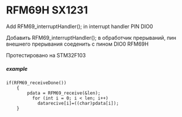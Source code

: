 # RFM69H SX1231

Add RFM69_interruptHandler(); in interrupt handler PIN DIO0 
<br/>

Добавить RFM69_interruptHandler(); в обработчик прерываний, пин внешнего прерывания соеденить с пином DIO0 RFM69H
<br/>

Протестировано на STM32F103
<br/>


##### example
```
if(RFM69_receiveDone())
	{
        pdata = RFM69_receive(&len);
          for (int i = 0; i < len; i++)
            datarecive[i]=((char)pdata[i]);
	}
```		
		
<br/>
			
